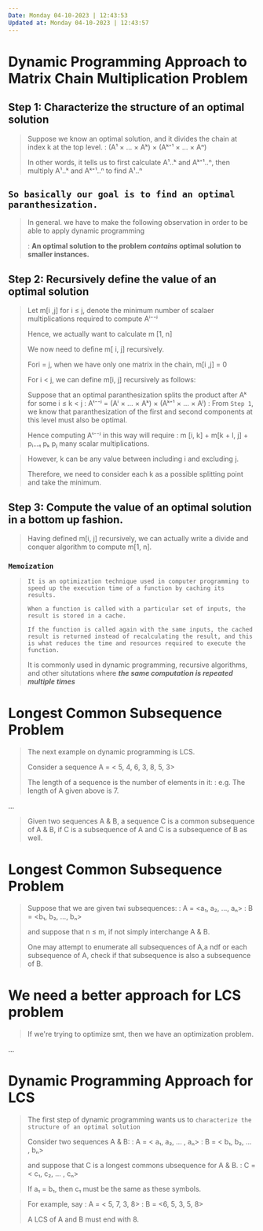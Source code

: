 ```yaml
---
Date: Monday 04-10-2023 | 12:43:53
Updated at: Monday 04-10-2023 | 12:43:57
---
```


# Dynamic Programming Approach to Matrix Chain Multiplication Problem
## Step 1: Characterize the structure of an optimal solution
> Suppose we know an optimal solution, and it divides the chain at index k at the top level. 
> : (A¹ × ... × Aᵏ) × (Aᵏ⁺¹ × ... × Aⁿ)
>
> In other words, it tells us to first calculate A¹..ᵏ and Aᵏ⁺¹..ⁿ,
> then multiply A¹..ᵏ and Aᵏ⁺¹..ⁿ to find A¹..ⁿ

## `So basically our goal is to find an optimal paranthesization.`

> In general. we have to make the following observation in order to be able to apply dynamic programming
>
> : **An optimal solution to the problem _contains_ optimal solution to smaller instances.**

## Step 2: Recursively define the value of an optimal solution
> Let m[i ,j] for i ≤ j, denote the minimum number of scalaer multiplications required to compute Aⁱ⁻⁻ʲ 
>
> Hence, we actually want to calculate m [1, n]
>
> We now need to define m[ i, j] recursively.
>
> Fori = j, when we have only one matrix in the chain, m[i ,j] = 0
>
> For i < j, we can define m[i, j] recursively as follows:
>
> Suppose that an optimal paranthesization splits the product after Aᵏ for some i ≤ k < j
> : Aᵗ⁻⁻ʲ = (Aⁱ × ... × Aᵏ) × (Aᵏ⁺¹ × ... × Aʲ)
>   : From `Step 1`, we know that paranthesization of the first and second components at this level must also be optimal.
>
> Hence computing Aᵗ⁻⁻ʲ in this way will require
> : m [i, k] + m[k + l, j] + pᵢ₋₋ₜ pₖ pⱼ many scalar multiplications.


> However, k can be any value between including i and excluding j.
>
> Therefore, we need to consider each k as a possible splitting point and take the minimum.

## Step 3: Compute the value of an optimal solution in a bottom up fashion.
> Having defined m[i, j] recursively, we can actually write a divide and conquer algorithm to compute m[1, n].

### `Memoization`
> `It is an optimization technique used in computer programming to speed up the execution time of a function by caching its results.`
>
> `When a function is called with a particular set of inputs, the result is stored in a cache. `
>
> `If the function is called again with the same inputs, the cached result is returned instead of recalculating the result, and this is what reduces the time and resources required to execute the function.`
>
> It is commonly used in dynamic programming, recursive algorithms, and other situtations where ___the same computation is repeated multiple times___
>

# Longest Common Subsequence Problem
> The next example on dynamic programming is LCS.
>
> Consider a sequence A = < 5, 4, 6, 3, 8, 5, 3>
>
> The length of a sequence is the number of elements in it:
> : e.g. The length of A given above is 7.
>
...

> Given two sequences A & B, a sequence C is a common subsequence of A & B, if C is a subsequence of A and C is a subsequence of B as well.
>

# Longest Common Subsequence Problem
> Suppose that we are given twi subsequences:
> : A = <a₁, a₂, ..., aₙ> 
> : B = <b₁, b₂, ..., bₙ> 
>
> and suppose that n ≤ m, if not simply interchange A & B.
>
> One may attempt to enumerate all subsequences of A,a ndf or each subsequence of A, check if that subsequence is also a subsequence of B.
>
# We need a better approach for LCS problem
> If we're trying to optimize smt, then we have an optimization problem.
>
...


# Dynamic Programming Approach for LCS
> The first step of dynamic programming wants us to `characterize the structure of an optimal solution`
>
> Consider two sequences A & B:
> : A = < a₁, a₂, ... , aₙ> 
> : B = < b₁, b₂, ... , bₙ> 
>
> and suppose that C is a longest commons ubsequence for A & B.
> : C = < c₁, c₂, ... , cₙ> 
>
> If a₁ = b₁, then c₁ must be the same as these symbols.


> For example, say
> : A = < 5, 7, 3, 8> 
> : B = <6, 5, 3, 5, 8>
>
> A LCS of A and B must end with 8.

